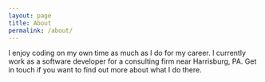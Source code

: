 ```yaml
---
layout: page
title: About
permalink: /about/
---
```


I enjoy coding on my own time as much as I do for my career. I currently work as a software developer for a consulting firm near Harrisburg, PA. Get in touch if you want to find out more about what I do there.
